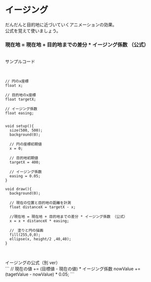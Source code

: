 # イージング
だんだんと目的地に近づいていくアニメーションの効果。<br>
公式を覚えて使いましょう。<br>

### 現在地 = 現在地 + 目的地までの差分 * イージング係数 （公式）

<br>
サンプルコード
<br><br>

```

// 円のx座標
float x;

// 目的地のx座標
float targetX;

// イージング係数
float easing;


void setup(){
  size(500, 500);
  background(0);
  
  // 円の座標初期値
  x = 0;
  
  // 目的地初期値
  targetX = 400;
  
  // イージング係数
  easing = 0.05;
}

void draw(){
  background(0);
  
  // 現在の位置と目的地の距離を計測
  float distanceX = targetX - x;
  
  //現在地 = 現在地 + 目的地までの差分 * イージング係数 （公式）
  x = x + distanceX * easing;

  //　塗りと円の描画
  fill(255,0,0);
  ellipse(x, height/2 ,40,40);
}


```

<br>
イージングの公式（別 ver）<br>
```
// 現在の値 += (目標値 - 現在の値) * イージング係数
nowValue += (tagetValue - nowValue) * 0.05;
```
<br>

